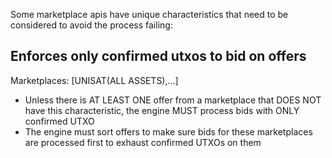Some marketplace apis have unique characteristics that need to be considered to avoid the process failing:

## Enforces only confirmed utxos to bid on offers
  Marketplaces: [UNISAT(ALL ASSETS),...]
- Unless there is AT LEAST ONE offer from a marketplace that DOES NOT have this characteristic, the 
  engine MUST process bids with ONLY confirmed UTXO
- The engine must sort offers to make sure bids for these marketplaces are processed first to exhaust confirmed UTXOs on them